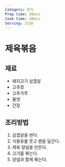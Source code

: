 ```yaml
---
Category: 한식
Prep time: 30min
Cook time: 10min
Serving: 1인분
---
```


# 제육볶음

## 재료
* 돼지고기 삼겹살
* 고추장
* 고추가루
* 물엿
* 간장

## 조리방법
1. 삼겹살을 썬다.
2. 식용유를 붓고 팬을 달군다.
3. 제육 양념을 만든다.
4. 고기를 볶는다.
5. 양념과 함께 볶는다.